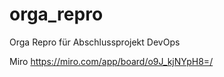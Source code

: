 # orga_repro
Orga Repro für Abschlussprojekt DevOps

Miro
https://miro.com/app/board/o9J_kjNYpH8=/


